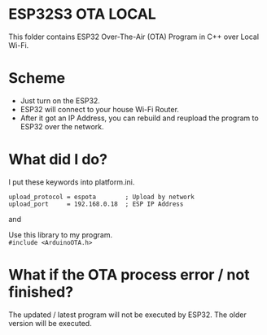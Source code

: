 # ESP32S3 OTA LOCAL
This folder contains ESP32 Over-The-Air (OTA) Program in C++ over Local Wi-Fi.

# Scheme
- Just turn on the ESP32.
- ESP32 will connect to your house Wi-Fi Router.
- After it got an IP Address, you can rebuild and reupload the program to ESP32 over the network.

# What did I do?
I put these keywords into platform.ini.  
```
upload_protocol = espota        ; Upload by network  
upload_port     = 192.168.0.18  ; ESP IP Address
```  
  
and  
  
Use this library to my program.  
`#include <ArduinoOTA.h>`


# What if the OTA process error / not finished?
The updated / latest program will not be executed by ESP32. The older version will be executed.
